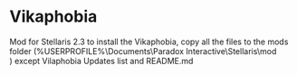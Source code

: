 # Vikaphobia
Mod for Stellaris 2.3
to install the Vikaphobia, copy all the files to the mods folder (%USERPROFILE%\Documents\Paradox Interactive\Stellaris\mod\
) except Vilaphobia Updates list and README.md
